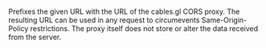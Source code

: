 Prefixes the given URL with the URL of the cables.gl CORS proxy.
The resulting URL can be used in any request to circumevents Same-Origin-Policy restrictions.
The proxy itself does not store or alter the data received from the server.
